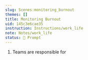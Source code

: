 ```yaml
---
slug: Scenes:monitoring_burnout
themes: []
title: Monitoring Burnout
uid: 145c3e6cae35
instruction: Instructions/work_life
note: Notes/work_life
status: 💬 Prompt
---
```

1. Teams are responsible for
